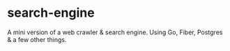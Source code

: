 # search-engine
A mini version of a web crawler &amp; search engine. Using Go, Fiber, Postgres &amp; a few other things.
